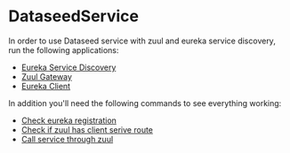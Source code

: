 # DataseedService

In order to use Dataseed service  with zuul and eureka service discovery, run the following applications:
* [Eureka Service Discovery](https://github.com/GuilhermeDeconto/ServiceDiscovery)
* [Zuul Gateway](https://github.com/GuilhermeDeconto/Gateway)
* [Eureka Client](https://github.com/GuilhermeDeconto/DataseedService)

In addition you'll need the following commands to see everything working:
* [Check eureka registration](http://localhost:8761/)
* [Check if zuul has client serive route](http://localhost:8762/actuator/routes)
* [Call service through zuul](http://localhost:8762/spring-cloud-eureka-client/api/test)
